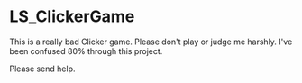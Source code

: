 # LS_ClickerGame
This is a really bad Clicker game. Please don't play or judge me harshly. I've been confused 80% through this project.


Please send help.
